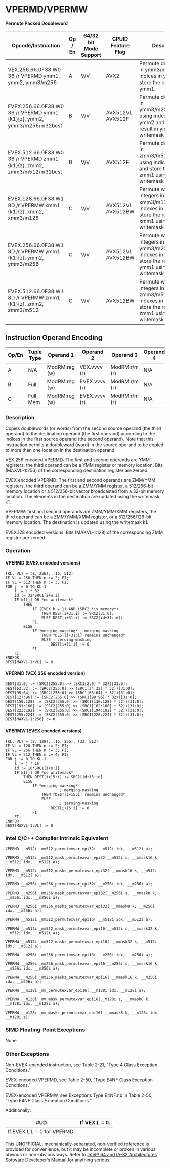 # VPERMD/VPERMW

**Permute Packed Doubleword**

| Opcode/Instruction                                                     | Op / En | 64/32 bit Mode Support | CPUID Feature Flag | Description                                                                                                     |
| ---------------------------------------------------------------------- | ------- | ---------------------- | ------------------ | --------------------------------------------------------------------------------------------------------------- |
| VEX.256.66.0F38.W0 36 /r VPERMD ymm1, ymm2, ymm3/m256                  | A       | V/V                    | AVX2               | Permute doublewords in ymm3/m256 using indices in ymm2 and store the result in ymm1.                            |
| EVEX.256.66.0F38.W0 36 /r VPERMD ymm1 {k1}{z}, ymm2, ymm3/m256/m32bcst | B       | V/V                    | AVX512VL AVX512F   | Permute doublewords in ymm3/m256/m32bcst using indexes in ymm2 and store the result in ymm1 using writemask k1. |
| EVEX.512.66.0F38.W0 36 /r VPERMD zmm1 {k1}{z}, zmm2, zmm3/m512/m32bcst | B       | V/V                    | AVX512F            | Permute doublewords in zmm3/m512/m32bcst using indices in zmm2 and store the result in zmm1 using writemask k1. |
| EVEX.128.66.0F38.W1 8D /r VPERMW xmm1 {k1}{z}, xmm2, xmm3/m128         | C       | V/V                    | AVX512VL AVX512BW  | Permute word integers in xmm3/m128 using indexes in xmm2 and store the result in xmm1 using writemask k1.       |
| EVEX.256.66.0F38.W1 8D /r VPERMW ymm1 {k1}{z}, ymm2, ymm3/m256         | C       | V/V                    | AVX512VL AVX512BW  | Permute word integers in ymm3/m256 using indexes in ymm2 and store the result in ymm1 using writemask k1.       |
| EVEX.512.66.0F38.W1 8D /r VPERMW zmm1 {k1}{z}, zmm2, zmm3/m512         | C       | V/V                    | AVX512BW           | Permute word integers in zmm3/m512 using indexes in zmm2 and store the result in zmm1 using writemask k1.       |

## Instruction Operand Encoding

| Op/En | Tuple Type | Operand 1     | Operand 2     | Operand 3     | Operand 4 |
| ----- | ---------- | ------------- | ------------- | ------------- | --------- |
| A     | N/A        | ModRM:reg (w) | VEX.vvvv (r)  | ModRM:r/m (r) | N/A       |
| B     | Full       | ModRM:reg (w) | EVEX.vvvv (r) | ModRM:r/m (r) | N/A       |
| C     | Full Mem   | ModRM:reg (w) | EVEX.vvvv (r) | ModRM:r/m (r) | N/A       |

### Description

Copies doublewords (or words) from the second source operand (the third operand) to the destination operand (the first operand) according to the indices in the first source operand (the second operand). Note that this instruction permits a doubleword (word) in the source operand to be copied to more than one location in the destination operand.

VEX.256 encoded VPERMD: The first and second operands are YMM registers, the third operand can be a YMM register or memory location. Bits (MAXVL-1:256) of the corresponding destination register are zeroed.

EVEX encoded VPERMD: The first and second operands are ZMM/YMM registers, the third operand can be a ZMM/YMM register, a 512/256-bit memory location or a 512/256-bit vector broadcasted from a 32-bit memory location. The elements in the destination are updated using the writemask k1.

VPERMW: first and second operands are ZMM/YMM/XMM registers, the third operand can be a ZMM/YMM/XMM register, or a 512/256/128-bit memory location. The destination is updated using the writemask k1.

EVEX.128 encoded versions: Bits (MAXVL-1:128) of the corresponding ZMM register are zeroed.

### Operation

#### VPERMD (EVEX encoded versions)

```
(KL, VL) = (8, 256), (16, 512)
IF VL = 256 THEN n := 2; FI;
IF VL = 512 THEN n := 3; FI;
FOR j := 0 TO KL-1
    i := j * 32
    id := 32*SRC1[i+n:i]
    IF k1[j] OR *no writemask*
        THEN
            IF (EVEX.b = 1) AND (SRC2 *is memory*)
                THEN DEST[i+31:i] := SRC2[31:0];
                ELSE DEST[i+31:i] := SRC2[id+31:id];
            FI;
        ELSE
            IF *merging-masking* ; merging-masking
                THEN *DEST[i+31:i] remains unchanged*
                ELSE ; zeroing-masking
                    DEST[i+31:i] := 0
            FI
    FI;
ENDFOR
DEST[MAXVL-1:VL] := 0

```

#### VPERMD (VEX.256 encoded version)

```
DEST[31:0] := (SRC2[255:0] >> (SRC1[2:0] * 32))[31:0];
DEST[63:32] := (SRC2[255:0] >> (SRC1[34:32] * 32))[31:0];
DEST[95:64] := (SRC2[255:0] >> (SRC1[66:64] * 32))[31:0];
DEST[127:96] := (SRC2[255:0] >> (SRC1[98:96] * 32))[31:0];
DEST[159:128] := (SRC2[255:0] >> (SRC1[130:128] * 32))[31:0];
DEST[191:160] := (SRC2[255:0] >> (SRC1[162:160] * 32))[31:0];
DEST[223:192] := (SRC2[255:0] >> (SRC1[194:192] * 32))[31:0];
DEST[255:224] := (SRC2[255:0] >> (SRC1[226:224] * 32))[31:0];
DEST[MAXVL-1:256] := 0

```

#### VPERMW (EVEX encoded versions)

```
(KL, VL) = (8, 128), (16, 256), (32, 512)
IF VL = 128 THEN n := 2; FI;
IF VL = 256 THEN n := 3; FI;
IF VL = 512 THEN n := 4; FI;
FOR j := 0 TO KL-1
    i := j * 16
    id := 16*SRC1[i+n:i]
    IF k1[j] OR *no writemask*
        THEN DEST[i+15:i] := SRC2[id+15:id]
        ELSE
            IF *merging-masking*
                        ; merging-masking
                THEN *DEST[i+15:i] remains unchanged*
                ELSE
                        ; zeroing-masking
                    DEST[i+15:i] := 0
            FI
    FI;
ENDFOR
DEST[MAXVL-1:VL] := 0

```

### Intel C/C++ Compiler Intrinsic Equivalent

```
VPERMD __m512i _mm512_permutexvar_epi32( __m512i idx, __m512i a);

```

```
VPERMD __m512i _mm512_mask_permutexvar_epi32(__m512i s, __mmask16 k, __m512i idx, __m512i a);

```

```
VPERMD __m512i _mm512_maskz_permutexvar_epi32( __mmask16 k, __m512i idx, __m512i a);

```

```
VPERMD __m256i _mm256_permutexvar_epi32( __m256i idx, __m256i a);

```

```
VPERMD __m256i _mm256_mask_permutexvar_epi32(__m256i s, __mmask8 k, __m256i idx, __m256i a);

```

```
VPERMD __m256i _mm256_maskz_permutexvar_epi32( __mmask8 k, __m256i idx, __m256i a);

```

```
VPERMW __m512i _mm512_permutexvar_epi16( __m512i idx, __m512i a);

```

```
VPERMW __m512i _mm512_mask_permutexvar_epi16(__m512i s, __mmask32 k, __m512i idx, __m512i a);

```

```
VPERMW __m512i _mm512_maskz_permutexvar_epi16( __mmask32 k, __m512i idx, __m512i a);

```

```
VPERMW __m256i _mm256_permutexvar_epi16( __m256i idx, __m256i a);

```

```
VPERMW __m256i _mm256_mask_permutexvar_epi16(__m256i s, __mmask16 k, __m256i idx, __m256i a);

```

```
VPERMW __m256i _mm256_maskz_permutexvar_epi16( __mmask16 k, __m256i idx, __m256i a);

```

```
VPERMW __m128i _mm_permutexvar_epi16( __m128i idx, __m128i a);

```

```
VPERMW __m128i _mm_mask_permutexvar_epi16(__m128i s, __mmask8 k, __m128i idx, __m128i a);

```

```
VPERMW __m128i _mm_maskz_permutexvar_epi16( __mmask8 k, __m128i idx, __m128i a);

```

### SIMD Floating-Point Exceptions

None

### Other Exceptions

Non-EVEX-encoded instruction, see Table 2-21, “Type 4 Class Exception Conditions.”

EVEX-encoded VPERMD, see Table 2-50, “Type E4NF Class Exception Conditions.”

EVEX-encoded VPERMW, see Exceptions Type E4NF.nb in Table 2-50, “Type E4NF Class Exception Conditions.”

Additionally:

| #​​​UD                      | If VEX.L = 0. |
| --------------------------- | ------------- |
| If EVEX.L’L = 0 for VPERMD. |

This UNOFFICIAL, mechanically-separated, non-verified reference is provided for convenience, but it may be
incomplete or broken in various obvious or non-obvious
ways. Refer to [Intel® 64 and IA-32 Architectures Software Developer’s Manual](https://software.intel.com/en-us/download/intel-64-and-ia-32-architectures-sdm-combined-volumes-1-2a-2b-2c-2d-3a-3b-3c-3d-and-4) for anything serious.
